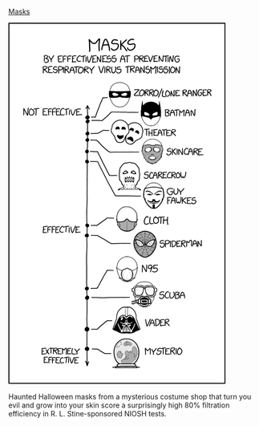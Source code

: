[Masks](https://xkcd.com/2367)

![Masks](./random_comic.png)

Haunted Halloween masks from a mysterious costume shop that turn you evil and grow into your skin score a surprisingly high 80% filtration efficiency in R. L. Stine-sponsored NIOSH tests.

